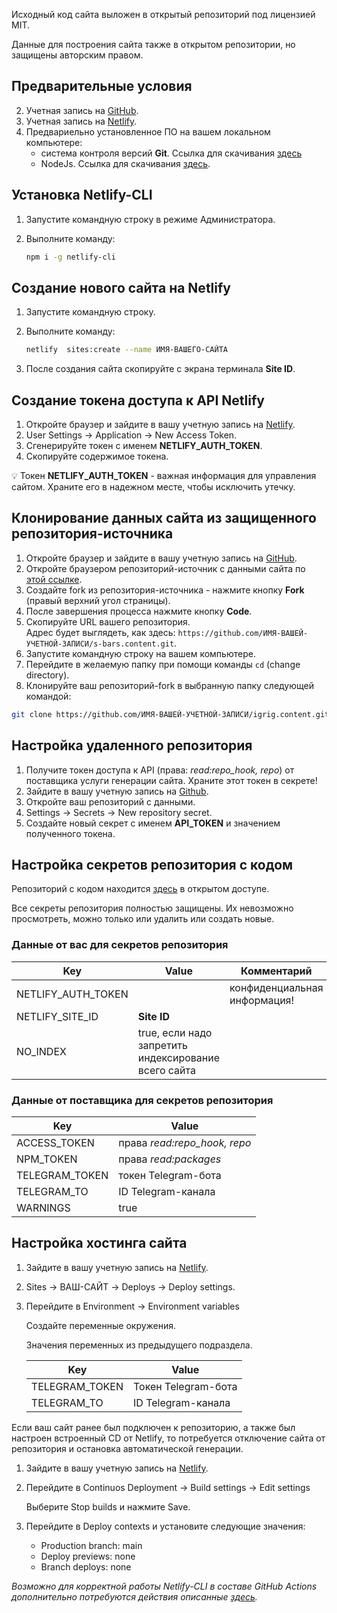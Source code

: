 Исходный код сайта выложен в открытый репозиторий под лицензией MIT.

Данные для построения сайта также в открытом репозитории, но защищены авторским правом.

## Предварительные условия

2. Учетная запись на [GitHub](https://github.com).
3. Учетная запись на [Netlify](https://netlify.com).
4. Предвариельно установленное ПО на вашем локальном компьютере:
   - система контроля версий **Git**. Ссылка для скачивания [здесь](https://git-scm.com/download)
   - NodeJs. Ссылка для скачивания [здесь](https://nodejs.dev/download).

## Установка Netlify-CLI

1. Запустите командную строку в режиме Администратора.
2. Выполните команду:

   ```bash
   npm i -g netlify-cli
   ```

## Создание нового сайта на Netlify

1. Запустите командную строку.
2. Выполните команду:

   ```bash
   netlify  sites:create --name ИМЯ-ВАШЕГО-САЙТА
   ```

3. После создания сайта скопируйте с экрана терминала **Site ID**.

## Создание токена доступа к API Netlify

1. Откройте браузер и зайдите в вашу учетную запись на [Netlify](https://www.netlify.com/).
2. User Settings -> Application -> New Access Token.
3. Сгенерируйте токен с именем **NETLIFY_AUTH_TOKEN**.
4. Скопируйте содержимое токена.

:bulb: Токен **NETLIFY_AUTH_TOKEN** - важная информация для управления сайтом. Храните его в надежном месте, чтобы исключить утечку.

## Клонирование данных сайта из защищенного репозитория-источника

1. Откройте браузер и зайдите в вашу учетную запись на [GitHub](https://github.com).
1. Откройте браузером репозиторий-источник с данными сайта по [этой ссылке](https://github.com/alextim/igrig.content).
1. Создайте fork из репозитория-источника - нажмите кнопку **Fork** (правый верхний угол страницы).
1. После завершения процесса нажмите кнопку **Code**.
1. Скопируйте URL вашего репозитория.  
   Адрес будет выглядеть, как здесь: `https://github.com/ИМЯ-ВАШЕЙ-УЧЕТНОЙ-ЗАПИСИ/s-bars.content.git`.
1. Запустите командную строку на вашем компьютере.  
1. Перейдите в желаемую папку при помощи команды `cd` (change directory).
1. Клонируйте ваш репозиторий-fork в выбранную папку следующей командой:

```sh
git clone https://github.com/ИМЯ-ВАШЕЙ-УЧЕТНОЙ-ЗАПИСИ/igrig.content.git
```

## Настройка удаленного репозитория

1. Получите токен доступа к API (права: *read:repo_hook, repo*) от поставщика услуги генерации сайта. Храните этот токен в секрете!
1. Зайдите в вашу учетную запись на [Github](https://github.com).
1. Откройте ваш репозиторий с данными.
1. Settings -> Secrets -> New repository secret.
1. Создайте новый секрет с именем **API_TOKEN** и значением полученного токена.

## Настройка секретов репозитория с кодом

Репозиторий с кодом находится [здесь](https://github.com/alextim/igrig) в открытом доступе.

Все секреты репозитория полностью защищены. Их невозможно просмотреть, можно только или удалить или создать новые.

### Данные от вас для секретов репозитория

|  Key                  | Value                  | Комментарий
|---                    |---                     |---
| NETLIFY_AUTH_TOKEN    |                        | конфиденциальная информация!
| NETLIFY_SITE_ID       | **Site ID**            |
| NO_INDEX              | true, если надо запретить индексирование всего сайта

### Данные от поставщика для секретов репозитория

|  Key                  | Value
|---                    |---
| ACCESS_TOKEN          | права *read:repo_hook, repo*
| NPM_TOKEN             | права *read:packages*
| TELEGRAM_TOKEN        | токен Telegram-бота
| TELEGRAM_TO           | ID Telegram-канала
| WARNINGS              | true

## Настройка хостинга сайта

1. Зайдите в вашу учетную запись на [Netlify](https://www.netlify.com/).
1. Sites -> ВАШ-САЙТ -> Deploys -> Deploy settings.
1. Перейдите в Environment -> Environment variables

   Создайте переменные окружения.

   Значения переменных из предыдущего подраздела.

   |  Key                  | Value
   |---                    |---
   | TELEGRAM_TOKEN        | Токен Telegram-бота
   | TELEGRAM_TO           | ID Telegram-канала


Если ваш сайт ранее был подключен к репозиторию, а также был настроен встроенный CD от Netlify, то потребуется отключение сайта от репозитория и остановка автоматической генерации.

1. Зайдите в вашу учетную запись на [Netlify](https://www.netlify.com/).
1. Перейдите в Continuos Deployment -> Build settings -> Edit settings

   Выберите Stop builds и нажмите Save.
1. Перейдите в Deploy contexts и установите следующие значения:
   - Production branch: main
   - Deploy previews: none
   - Branch deploys: none

*Возможно для корректной работы Netlify-CLI в составе GitHub Actions дополнительно потребуются действия описанные [здесь](https://github.com/netlify/cli/issues/1251#issuecomment-808947876).*

